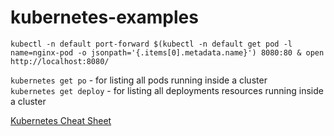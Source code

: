 # kubernetes-examples

`kubectl -n default port-forward $(kubectl -n default get pod -l name=nginx-pod -o jsonpath='{.items[0].metadata.name}') 8080:80 & open http://localhost:8080/`

`kubernetes get po` - for listing all pods running inside a cluster  
`kubernetes get deploy` - for listing all deployments resources running inside a cluster

[Kubernetes Cheat Sheet](https://github.com/sureshsubbaiah/kubernetes-examples/blob/master/Kubernetes%20Cheat%20Sheet.pdf)
